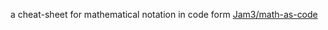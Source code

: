 a cheat-sheet for mathematical notation in code form [Jam3/math-as-code](https://github.com/Jam3/math-as-code)
